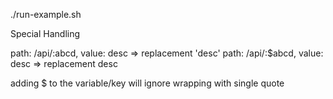 ./run-example.sh

Special Handling

path: /api/:abcd, value: desc => replacement 'desc'
path: /api/:$abcd, value: desc => replacement desc

adding $ to the variable/key will ignore wrapping with single quote
